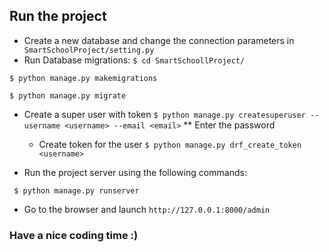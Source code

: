 ## Run the project 

- Create a new database and change the connection parameters in ``` SmartSchoolProject/setting.py```
- Run Database migrations:
``` $ cd SmartSchoollProject/ ```

``` $ python manage.py makemigrations ```

``` $ python manage.py migrate ```
- Create a super user with token
   ``` $ python manage.py createsuperuser --username <username> --email <email> ```
   ** Enter the password

    - Create token for the user 
``` $ python manage.py drf_create_token <username> ``` 


- Run the project server using the following commands: 

``` $ python manage.py runserver```

- Go to the browser and launch ``` http://127.0.0.1:8000/admin ```


### Have a nice coding time :) 

